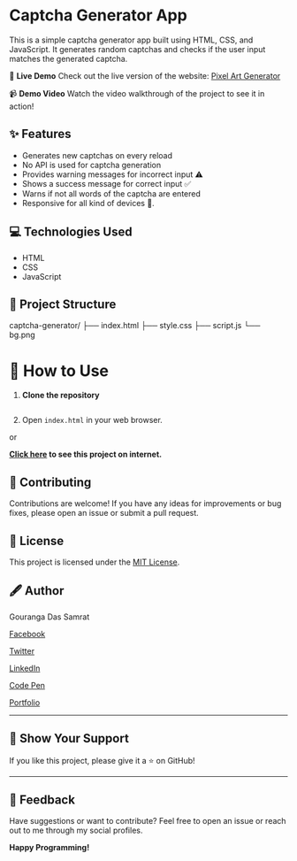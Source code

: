 # Captcha Generator App

This is a simple captcha generator app built using HTML, CSS, and JavaScript. It generates random captchas and checks if the user input matches the generated captcha.


🌟 **Live Demo**
Check out the live version of the website: [Pixel Art  Generator](https://captchaappbygouranga.tiiny.site/)

📹 **Demo Video**
Watch the video walkthrough of the project to see it in action!


## ✨ Features

* Generates new captchas on every reload
* No API is used for captcha generation
* Provides warning messages for incorrect input ⚠️
* Shows a success message for correct input ✅
* Warns if not all words of the captcha are entered
* Responsive for all kind of devices 📱.

## 💻 Technologies Used

*   HTML
*   CSS
*   JavaScript

## 📂 Project Structure

captcha-generator/
├── index.html
├── style.css
├── script.js
└── bg.png



# 🚀 How to Use

1. **Clone the repository**
   ```bash
2.  Open `index.html` in your web browser.

or

**[Click here](https://captchaappbygouranga.tiiny.site/) to see this project on internet.**



## 👏 Contributing

Contributions are welcome! If you have any ideas for improvements or bug fixes, please open an issue or submit a pull request.

## 📰 License

This project is licensed under the [MIT License](https://opensource.org/licenses/MIT).

## 🖋️ Author

Gouranga Das Samrat

[Facebook](https://www.facebook.com/gourangadassamrat)

[Twitter](https://x.com/gouranga_khulna)

[LinkedIn](https://bd.linkedin.com/in/gouranga-das-samrat-330311294)

[Code Pen](https://codepen.io/gouranga-das-samrat)

[Portfolio](https://gourangadassamrat.my.canva.site/)



---

## 🌟 Show Your Support

If you like this project, please give it a ⭐ on GitHub!


---
## 📢 Feedback

Have suggestions or want to contribute? Feel free to open an issue or reach out to me through my social profiles.

**Happy Programming!**
